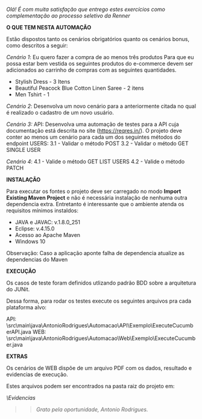 *Olá! É com muita satisfação que entrego estes exercícios como complementação ao processo seletivo da Renner*


**O QUE TEM NESTA AUTOMAÇÃO**

Estão dispostos tanto os cenários obrigatórios quanto os cenários bonus, como descritos a seguir:

*Cenário 1*:
Eu quero fazer a compra de ao menos três produtos
Para que eu possa estar bem vestida os seguintes produtos do e-commerce devem ser adicionados ao carrinho de compras com as seguintes quantidades.

- Stylish Dress - 3 Itens
- Beautiful Peacock Blue Cotton Linen Saree - 2 itens 
- Men Tshirt - 1 

*Cenário 2*:
Desenvolva um novo cenário para a anteriormente citada no qual é realizado o cadastro de um novo usuário. 

*Cenário 3:*
API: Desenvolva uma automação de testes para a API cuja documentação está descrita no site (https://reqres.in/). 
O projeto deve conter ao menos um cenário para cada um dos seguintes métodos do endpoint USERS:
	3.1 - Validar o método POST 
	3.2 - Validar o método GET SINGLE USER

*Cenário 4*: 
	4.1 - Valide o método GET LIST USERS
	4.2 - Valide o método PATCH 

**INSTALAÇÃO**

Para executar os fontes o projeto deve ser carregado no modo **Import Existing Maven Project** e não é necessária instalação de nenhuma outra dependencia extra. Entretanto é interessante que o ambiente atenda os requisitos mínimos instaldos:

- JAVA e JAVAC: v.1.8.0_251
- Eclipse: v.4.15.0
- Acesso ao Apache Maven
- Windows 10

Observação: Caso a aplicação aponte falha de dependencia atualize as dependencias do Maven

**EXECUÇÃO**

Os casos de teste foram definidos utlizando padrão BDD sobre a arquitetura do JUNit.

Dessa forma, para rodar os testes execute os seguintes arquivos pra cada plataforma alvo:

API: \src\main\java\AntonioRodrigues\Automacao\API\Exemplo\ExecuteCucumberAPI.java
WEB: \src\main\java\AntonioRodrigues\Automacao\Web\Exemplo\ExecuteCucumber.java


**EXTRAS**

Os cenários de WEB dispõe de um arquivo PDF com os dados, resultado e evidencias de execução.

Estes arquivos podem ser encontrados na pasta raiz do projeto em:

*\Evidencias*

> > *Grato pela oportunidade,*
 > > *Antonio Rodrigues.*

